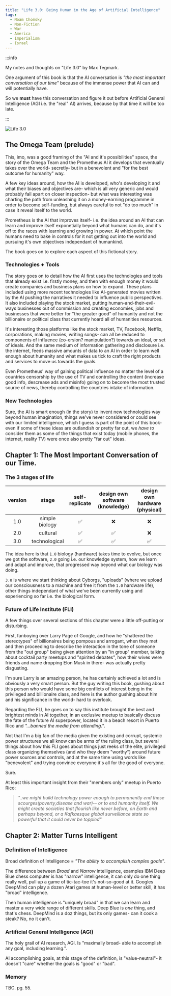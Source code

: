 ```yaml
---
title: "Life 3.0: Being Human in the Age of Artificial Intelligence"
tags:
  - Noam Chomsky
  - Non-Fiction
  - War
  - America
  - Imperialism
  - Israel
---
```


:::info

My notes and thoughts on "Life 3.0" by Max Tegmark.

One argument of this book is that the AI conversation is _"the most important conversation of our time"_ because of the immense power that AI can and will potentially have.

So we **must** have this conversation and figure it out before Artificial General Intelligence (AGI i.e. the "real" AI) arrives, because by that time it will be too late.

:::

![Life 3.0](https://i.gr-assets.com/images/S/compressed.photo.goodreads.com/books/1522047003l/37857021._SY475_.jpg)

## The Omega Team (prelude)

This, imo, was a good framing of the "AI and it's possibilities" space, the story of the Omega Team and the Prometheus AI it develops that eventually takes over the world- secretly- but in a benevolent and "for the best outcome for humanity" way.

A few key ideas around, how the AI is developed, who's developing it and what their biases and objectives are- which is all very generic and would probably fall apart on closer inspection- but what was interesting was charting the path from unleashing it on a money-earning programme in order to become self-funding, but always careful to not "do too much" in case it reveal itself to the world.

Prometheus is the AI that improves itself- i.e. the idea around an AI that can learn and improve itself exponetially beyond what humans can do, and it's off to the races with learning and growing in power. At which point the humans need to bake in controls for it not getting out into the world and pursuing it's own objectives independant of humankind.

The book goes on to explore each aspect of this fictional story.

### Technologies + Tools

The story goes on to detail how the AI first uses the technologies and tools that already exist i.e. firstly money, and then with enough money it would create companies and business plans on how to expand. These plans included using more recent technologies like AI-generated movies written by the AI pushing the narratives it needed to influence public perspectives. It also included playing the stock market, putting human-and-their-evil-ways businesses out of commission and creating economies, jobs and businesses that were better for "the greater good" of humanity and not the billionaire or political class that currently hoard all of humanities resources.

It's interesting those platforms like the stock market, TV, Facebook, Netflix, corporations, making movies, writing songs- can all be reduced to components of influence (co-ersion? manipulation?) towards an ideal, or set of ideals. And the same medium of information gathering and disclosure i.e. the internet, feeds massive amounts of data to an AI in order to learn well enough about humanity and what makes us tick to craft the right products and services to move us towards the goals.

Even Prometheus' way of gaining political influence no matter the level of a countries censorship by the use of TV and controlling the content (increase good info, descrease ads and misinfo) going on to become the most trusted source of news, thereby controlling the countries intake of information.

### New Technologies

Sure, the AI is smart enough (in the story) to invent new technologies way beyond human imagination, things we've never considered or could see with our limited intelligence, which I guess is part of the point of this book- even if some of these ideas are outlandish or pretty far out, we _have to_ consider them as some of the things that exist today (mobile phones, the internet, reality TV) were once also pretty "far out" ideas.

## Chapter 1: The Most Important Conversation of our Time.

### The 3 stages of life

|version|stage|self-replicate|design own software (knowledge)|design own hardware (physical)|
|:----:|:------:|:------:|:------:|:------:|
|1.0 | simple biology | ✅ | ❌ | ❌ |
|2.0 | cultural | ✅ | ✅ | ❌ |
|3.0 | technological | ✅ | ✅ | ✅ |

The idea here is that `1.0` biology (hardware) takes time to evolve, but once we got the software, `2.0` going i.e. our knowledge system, how we learn and adapt and improve, that progressed way beyond what our biology was doing.

`3.0` is where we start thinking about Cyborgs, "uploads" (where we upload our consciousness to a machine and free it from the `1.0` hardware life), other things independant of what we've been currently using and experiencing so far i.e. the biological form.

### Future of Life Institute (FLI)

A few things over several sections of this chapter were a little off-putting or disturbing.

First, fanboying over Larry Page of Google, and how he "shattered the stereotypes" of billionaires being pompous and arrogant, when they met and then proceeding to describe the interaction in the tone of someone from the "out group" being given attention by an "in group" member, talking about cocktail party meetups and "spirited debates", how their wives were friends and name dropping Elon Musk in there- was actually pretty disgusting.

I'm sure Larry is an amazing person, he has certainly achieved a lot and is obviously a very smart person. But the guy writing this book, gushing about this person who would have some big conflicts of interest being in the privileged and billionaire class, and here is the author gushing about him and his significance in the world- hard to overlook.

Regarding the FLI, he goes on to say this institute brought the best and brightest minds in AI together, in an exclusive meetup to basically discuss the fate of the future AI superpower, located it in a beach resort in Puerto Rico and _"...banned the media from attending."_.

Not that I'm a big fan of the media given the existing and corrupt, systemic power structures we all know can be arms of the ruling class, but several things about how this FLI goes about things just reeks of the elite, privileged class organizing themselves (and who they deem "worthy") around future power sources and controls, and at the same time using words like "benevolent" and trying convince everyone it's all for the good of everyone.

Sure.

At least this important insight from their "members only" meetup in Puerto Rico:

>_"..we might build technology power enough to permanently end these scourges(poverty,disease and war)-- or to end humanity itself. We might create societies that flourish like never before, on Earth and perhaps beyond, or a Kafkaesque global surveillance state so powerful that it could never be toppled"_

## Chapter 2: Matter Turns Intelligent

### Definition of Intelligence

Broad definition of Intelligence = _"The ability to accomplish complex goals"_.

The difference between _Broad_ and _Narrow_ intelligence, examples IBM Deep Blue chess computer is has "narrow" intelligence, it can only do one thing really well, pull up a game of tic-tac-toe it's not-so-good at it. Googles DeepMind can play a dozen Atari games at human-level or better skill, it has "broad" intelligence.

Then human intelligence is "uniquely broad" in that we can learn and master a very wide range of different skills. Deep Blue is _one_ thing, and that's chess. DeepMind is a doz things, but its only games- can it cook a steak? No, no it can't.

### Artificial General Intelligence (AGI)

The holy grail of AI research, AGI. Is "maximally broad- able to accomplish any goal, including learning.".

AI accomplishing goals, at this stage of the definition, is "value-neutral"- it doesn't "care" whether the goals is "good" or "bad".

### Memory

TBC. pg. 55.